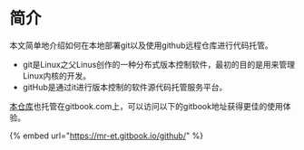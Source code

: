 # 简介

本文简单地介绍如何在本地部署git以及使用github远程仓库进行代码托管。

* git是Linux之父Linus创作的一种分布式版本控制软件，最初的目的是用来管理Linux内核的开发。
* gitHub是通过it进行版本控制的软件源代码托管服务平台。

[本仓库](https://github.com/tea321000/gitbook_github)也托管在gitbook.com上，可以访问以下的gitbook地址获得更佳的使用体验。

{% embed url="https://mr-et.gitbook.io/github/" %}



